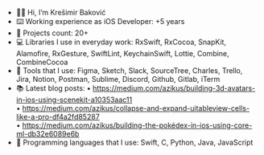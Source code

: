 - 👋🏻 Hi, I’m Krešimir Baković
- ⌨️ Working experience as iOS Developer: +5 years
- 💼 Projects count: 20+
- 💻 Libraries I use in everyday work: RxSwift, RxCocoa, SnapKit, Alamofire, RxGesture, SwiftLint, KeychainSwift, Lottie, Combine, CombineCocoa
- 📱 Tools that I use: Figma, Sketch, Slack, SourceTree, Charles, Trello, Jira, Notion, Postman, Sublime, Discord, Github, Gitlab, iTerm
- 📚 Latest blog posts: 
• https://medium.com/azikus/building-3d-avatars-in-ios-using-scenekit-a10353aac11  
• https://medium.com/azikus/collapse-and-expand-uitableview-cells-like-a-pro-df4a2fd85287  
• https://medium.com/azikus/building-the-pokédex-in-ios-using-core-ml-db32e6089e6b  
- 🧮 Programming languages that I use: Swift, C, Python, Java, JavaScript
